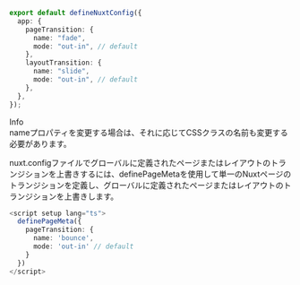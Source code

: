 ```ts [nuxt.config.ts]
export default defineNuxtConfig({
  app: {
    pageTransition: {
      name: "fade",
      mode: "out-in", // default
    },
    layoutTransition: {
      name: "slide",
      mode: "out-in", // default
    },
  },
});
```

<div class="flex p-4 mb-4 text-sm text-blue-400 rounded-lg bg-blue-50 dark:bg-gray-800 dark:text-blue-200" role="alert">
<span class="sr-only">Info</span>
<div>nameプロパティを変更する場合は、それに応じてCSSクラスの名前も変更する必要があります。</div>
</div>

<p><span class="word-highlight text-sm">nuxt.config</span>ファイルでグローバルに定義されたページまたはレイアウトのトランジションを上書きするには、<span class="word-highlight text-sm">definePageMeta</span>を使用して単一のNuxtページのトランジションを定義し、グローバルに定義されたページまたはレイアウトのトランジションを上書きします。</p>

```ts [pages/some-page.vue]
<script setup lang="ts">
  definePageMeta({
    pageTransition: {
      name: 'bounce',
      mode: 'out-in' // default
    }
  })
</script>
```
